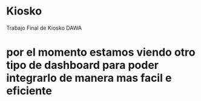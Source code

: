 # Kiosko
Trabajo Final de Kiosko DAWA

# por el momento estamos viendo otro tipo de dashboard para poder integrarlo de manera mas facil e eficiente

